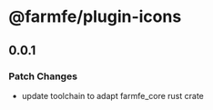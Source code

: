 # @farmfe/plugin-icons

## 0.0.1

### Patch Changes

- update toolchain to adapt farmfe_core rust crate
